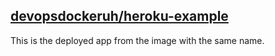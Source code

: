 ## [devopsdockeruh/heroku-example](https://devopsuh-heroku-example.herokuapp.com/)
This is the deployed app from the image with the same name.